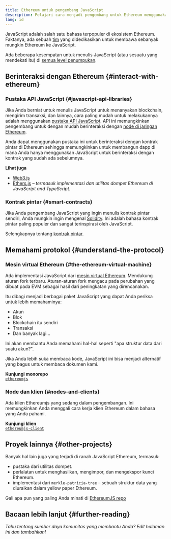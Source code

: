 ```yaml
---
title: Ethereum untuk pengembang JavaScript
description: Pelajari cara menjadi pengembang untuk Ethereum menggunakan proyek dan peralatan berbasis JavaScript.
lang: id
---
```


JavaScript adalah salah satu bahasa terpopuler di ekosistem Ethereum. Faktanya, ada sebuah [tim](https://github.com/ethereumjs) yang didedikasikan untuk membawa sebanyak mungkin Ethereum ke JavaScript.

Ada beberapa kesempatan untuk menulis JavaScript (atau sesuatu yang mendekati itu) di [semua level penumpukan](/developers/docs/ethereum-stack/).

## Berinteraksi dengan Ethereum \{#interact-with-ethereum}

### Pustaka API JavaScript \{#javascript-api-libraries}

Jika Anda berniat untuk menulis JavaScript untuk menanyakan blockchain, mengirim transaksi, dan lainnya, cara paling mudah untuk melakukannya adalah menggunakan [pustaka API JavaScript](/developers/docs/apis/javascript/). API ini memungkinkan pengembang untuk dengan mudah berinteraksi dengan [node di jaringan Ethereum](/developers/docs/nodes-and-clients/).

Anda dapat menggunakan pustaka ini untuk berinteraksi dengan kontrak pintar di Ethereum sehingga memungkinkan untuk membangun dapp di mana Anda hanya menggunakan JavaScript untuk berinteraksi dengan kontrak yang sudah ada sebelumnya.

**Lihat juga**

- [Web3.js](https://web3js.readthedocs.io/)
- [Ethers.js](https://docs.ethers.io/) _– termasuk implementasi dan utilitas dompet Ethereum di JavaScript and TypeScript._

### Kontrak pintar \{#smart-contracts}

Jika Anda pengembang JavaScript yang ingin menulis kontrak pintar sendiri, Anda mungkin ingin mengenal [Solidity](https://solidity.readthedocs.io). Ini adalah bahasa kontrak pintar paling populer dan sangat terinspirasi oleh JavaScript.

Selengkapnya tentang [kontrak pintar](/developers/docs/smart-contracts/).

## Memahami protokol \{#understand-the-protocol}

### Mesin virtual Ethereum \{#the-ethereum-virtual-machine}

Ada implementasi JavaScript dari [mesin virtual Ethereum](/developers/docs/evm/). Mendukung aturan fork terbaru. Aturan-aturan fork mengacu pada perubahan yang dibuat pada EVM sebagai hasil dari peningkatan yang direncanakan.

Itu dibagi menjadi berbagai paket JavaScript yang dapat Anda periksa untuk lebih memahaminya:

- Akun
- Blok
- Blockchain itu sendiri
- Transaksi
- Dan banyak lagi...

Ini akan membantu Anda memahami hal-hal seperti "apa struktur data dari suatu akun?".

Jika Anda lebih suka membaca kode, JavaScript ini bisa menjadi alternatif yang bagus untuk membaca dokumen kami.

**Kunjungi monorepo**  
[`ethereumjs`](https://github.com/ethereumjs/ethereumjs-vm)

### Node dan klien \{#nodes-and-clients}

Ada klien Ethereumjs yang sedang dalam pengembangan. Ini memungkinkan Anda menggali cara kerja klien Ethereum dalam bahasa yang Anda pahami.

**Kunjungi klien**  
[`ethereumjs-client`](https://github.com/ethereumjs/ethereumjs-client)

## Proyek lainnya \{#other-projects}

Banyak hal lain juga yang terjadi di ranah JavaScript Ethereum, termasuk:

- pustaka dari utilitas dompet.
- perlalatan untuk menghasilkan, mengimpor, dan mengekspor kunci Ethereum.
- implementasi dari `merkle-patricia-tree` – sebuah struktur data yang diuraikan dalam yellow paper Ethereum.

Gali apa pun yang paling Anda minati di [EthereumJS repo](https://github.com/ethereumjs)

## Bacaan lebih lanjut \{#further-reading}

_Tahu tentang sumber daya komunitas yang membantu Anda? Edit halaman ini dan tambahkan!_
